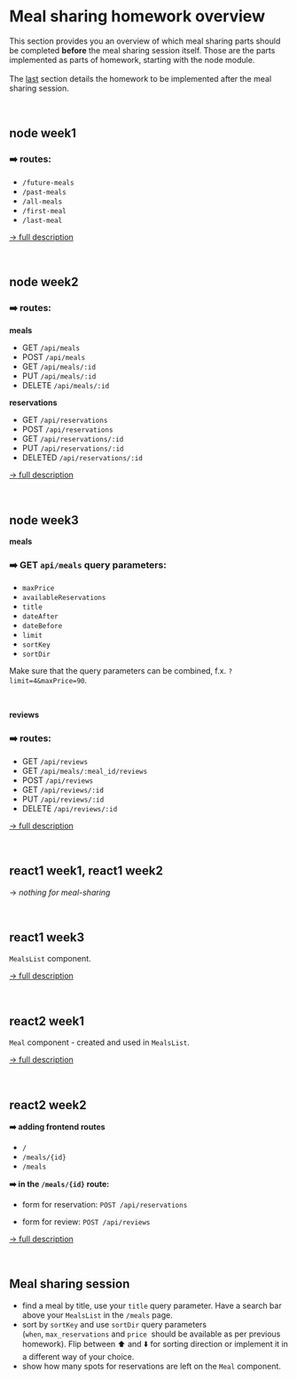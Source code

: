 # Meal sharing homework overview

This section provides you an overview of which meal sharing parts should be completed **before** the meal sharing session itself.
Those are the parts implemented as parts of homework, starting with the node module.  
<br/>
The [last](#meal-sharing-session) section details the homework to be implemented after the meal sharing session.

<br/>

## node week1

### ➡️ routes:

- `/future-meals`
- `/past-meals`
- `/all-meals`
- `/first-meal` 
- `/last-meal`

[-> full description](https://github.com/HackYourFuture-CPH/node.js/blob/main/week1/homework/readme.md#meal-sharing-endpoints)

<br/>

## node week2

### ➡️ routes:

**meals**

- GET `/api/meals`
- POST `/api/meals`
- GET `/api/meals/:id`
- PUT `/api/meals/:id`
- DELETE `/api/meals/:id`

**reservations**

- GET `/api/reservations`
- POST `/api/reservations`
- GET `/api/reservations/:id`
- PUT `/api/reservations/:id`
- DELETED `/api/reservations/:id`

[-> full description](https://github.com/HackYourFuture-CPH/node.js/blob/main/week2/homework/readme.md#meal-sharing-endpoints)

<br/>

## node week3

**meals**

### ➡️ GET `api/meals` query parameters:

- `maxPrice`
- `availableReservations`
- `title`
- `dateAfter`
- `dateBefore`
- `limit`
- `sortKey`
- `sortDir`

Make sure that the query parameters can be combined, f.x. `?limit=4&maxPrice=90`.

<br/>

**reviews**

### ➡️ routes:

- GET `/api/reviews`
- GET `/api/meals/:meal_id/reviews`
- POST `/api/reviews`
- GET `/api/reviews/:id`
- PUT `/api/reviews/:id`
- DELETE `/api/reviews/:id`

[-> full description](https://github.com/HackYourFuture-CPH/node.js/blob/main/week3/homework/readme.md#meal-sharing-endpoints)

<br/>

## react1 week1, react1 week2

-> *nothing for meal-sharing*

<br/>

## react1 week3

`MealsList` component.

[-> full description](https://github.com/HackYourFuture-CPH/React/blob/main/react1/week3/homework.md#meal-sharing)

<br/>

## react2 week1

`Meal` component - created and used in `MealsList`.

[-> full description](https://github.com/HackYourFuture-CPH/React/blob/main/react2/week1/homework.md#meal-sharing)

<br/>

## react2 week2

**➡️ adding frontend routes**

- `/ `
- `/meals/{id}`
- `/meals`

**➡️ in the `/meals/{id}` route:**

- form for reservation: `POST /api/reservations`

- form for review: `POST /api/reviews`

[ -> full description](https://github.com/HackYourFuture-CPH/React/blob/main/react2/week2/homework.md#meal-sharing-app-continued)

<br/>

## Meal sharing session

- find a meal by title, use your `title` query parameter. Have a search bar above your `MealsList` in the `/meals` page.
- sort by `sortKey` and use `sortDir` query parameters (`when`, `max_reservations` and `price`  should be available as per previous homework). Flip between ⬆️ and ⬇️ for sorting direction or implement it in a different way of your choice.
- show how many spots for reservations are left on the `Meal` component.

